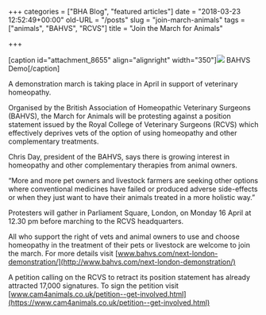 +++
categories = ["BHA Blog", "featured articles"]
date = "2018-03-23 12:52:49+00:00"
old-URL = "/posts"
slug = "join-march-animals"
tags = ["animals", "BAHVS", "RCVS"]
title = "Join the March for Animals"

+++

[caption id="attachment_8655" align="alignright" width="350"]![](https://res.cloudinary.com/homeopathyuk/v1557403245/bha/BAHVS-demo-Geoff-with-plackard.jpeg) BAHVS Demo[/caption]

A demonstration march is taking place in April in support of veterinary homeopathy.

Organised by the British Association of Homeopathic Veterinary Surgeons (BAHVS), the March for Animals will be protesting against a position statement issued by the Royal College of Veterinary Surgeons (RCVS) which effectively deprives vets of the option of using homeopathy and other complementary treatments.

Chris Day, president of the BAHVS, says there is growing interest in homeopathy and other complementary therapies from animal owners.

“More and more pet owners and livestock farmers are seeking other options where conventional medicines have failed or produced adverse side-effects or when they just want to have their animals treated in a more holistic way.”

Protesters will gather in Parliament Square, London, on Monday 16 April at 12.30 pm before marching to the RCVS headquarters.

All who support the right of vets and animal owners to use and choose homeopathy in the treatment of their pets or livestock are welcome to join the march. For more details visit [www.bahvs.com/next-london-demonstration/](http://www.bahvs.com/next-london-demonstration/)

A petition calling on the RCVS to retract its position statement has already attracted 17,000 signatures. To sign the petition visit [www.cam4animals.co.uk/petition--get-involved.html](https://www.cam4animals.co.uk/petition--get-involved.html)
